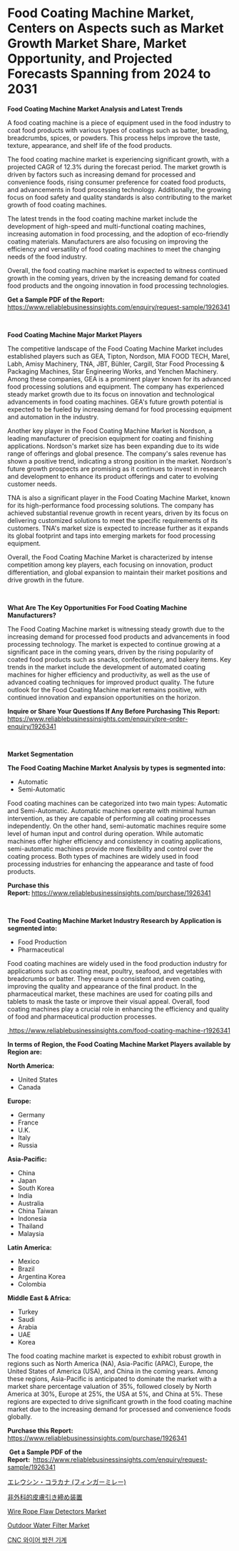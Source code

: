 <p><h1>Food Coating Machine Market, Centers on Aspects such as Market Growth Market Share, Market Opportunity, and Projected Forecasts Spanning from 2024 to 2031</h1></p><p><strong>Food Coating Machine Market Analysis and Latest Trends</strong></p>
<p><p>A food coating machine is a piece of equipment used in the food industry to coat food products with various types of coatings such as batter, breading, breadcrumbs, spices, or powders. This process helps improve the taste, texture, appearance, and shelf life of the food products.</p><p>The food coating machine market is experiencing significant growth, with a projected CAGR of 12.3% during the forecast period. The market growth is driven by factors such as increasing demand for processed and convenience foods, rising consumer preference for coated food products, and advancements in food processing technology. Additionally, the growing focus on food safety and quality standards is also contributing to the market growth of food coating machines.</p><p>The latest trends in the food coating machine market include the development of high-speed and multi-functional coating machines, increasing automation in food processing, and the adoption of eco-friendly coating materials. Manufacturers are also focusing on improving the efficiency and versatility of food coating machines to meet the changing needs of the food industry.</p><p>Overall, the food coating machine market is expected to witness continued growth in the coming years, driven by the increasing demand for coated food products and the ongoing innovation in food processing technologies.</p></p>
<p><strong>Get a Sample PDF of the Report:&nbsp;</strong> <a href="https://www.reliablebusinessinsights.com/enquiry/request-sample/1926341">https://www.reliablebusinessinsights.com/enquiry/request-sample/1926341</a></p>
<p>&nbsp;</p>
<p><strong>Food Coating Machine Major Market Players</strong></p>
<p><p>The competitive landscape of the Food Coating Machine Market includes established players such as GEA, Tipton, Nordson, MIA FOOD TECH, Marel, Labh, Amisy Machinery, TNA, JBT, Bühler, Cargill, Star Food Processing & Packaging Machines, Star Engineering Works, and Yenchen Machinery. Among these companies, GEA is a prominent player known for its advanced food processing solutions and equipment. The company has experienced steady market growth due to its focus on innovation and technological advancements in food coating machines. GEA's future growth potential is expected to be fueled by increasing demand for food processing equipment and automation in the industry.</p><p>Another key player in the Food Coating Machine Market is Nordson, a leading manufacturer of precision equipment for coating and finishing applications. Nordson's market size has been expanding due to its wide range of offerings and global presence. The company's sales revenue has shown a positive trend, indicating a strong position in the market. Nordson's future growth prospects are promising as it continues to invest in research and development to enhance its product offerings and cater to evolving customer needs.</p><p>TNA is also a significant player in the Food Coating Machine Market, known for its high-performance food processing solutions. The company has achieved substantial revenue growth in recent years, driven by its focus on delivering customized solutions to meet the specific requirements of its customers. TNA's market size is expected to increase further as it expands its global footprint and taps into emerging markets for food processing equipment.</p><p>Overall, the Food Coating Machine Market is characterized by intense competition among key players, each focusing on innovation, product differentiation, and global expansion to maintain their market positions and drive growth in the future.</p></p>
<p>&nbsp;</p>
<p><strong>What Are The Key Opportunities For Food Coating Machine Manufacturers?</strong></p>
<p><p>The Food Coating Machine market is witnessing steady growth due to the increasing demand for processed food products and advancements in food processing technology. The market is expected to continue growing at a significant pace in the coming years, driven by the rising popularity of coated food products such as snacks, confectionery, and bakery items. Key trends in the market include the development of automated coating machines for higher efficiency and productivity, as well as the use of advanced coating techniques for improved product quality. The future outlook for the Food Coating Machine market remains positive, with continued innovation and expansion opportunities on the horizon.</p></p>
<p><strong>Inquire or Share Your Questions If Any Before Purchasing This Report:</strong> <a href="https://www.reliablebusinessinsights.com/enquiry/pre-order-enquiry/1926341">https://www.reliablebusinessinsights.com/enquiry/pre-order-enquiry/1926341</a></p>
<p>&nbsp;</p>
<p><strong>Market Segmentation</strong></p>
<p><strong>The Food Coating Machine Market Analysis by types is segmented into:</strong></p>
<p><ul><li>Automatic</li><li>Semi-Automatic</li></ul></p>
<p><p>Food coating machines can be categorized into two main types: Automatic and Semi-Automatic. Automatic machines operate with minimal human intervention, as they are capable of performing all coating processes independently. On the other hand, semi-automatic machines require some level of human input and control during operation. While automatic machines offer higher efficiency and consistency in coating applications, semi-automatic machines provide more flexibility and control over the coating process. Both types of machines are widely used in food processing industries for enhancing the appearance and taste of food products.</p></p>
<p><strong>Purchase this Report:&nbsp;</strong><a href="https://www.reliablebusinessinsights.com/purchase/1926341">https://www.reliablebusinessinsights.com/purchase/1926341</a></p>
<p>&nbsp;</p>
<p><strong>The Food Coating Machine Market Industry Research by Application is segmented into:</strong></p>
<p><ul><li>Food Production</li><li>Pharmaceutical</li></ul></p>
<p><p>Food coating machines are widely used in the food production industry for applications such as coating meat, poultry, seafood, and vegetables with breadcrumbs or batter. They ensure a consistent and even coating, improving the quality and appearance of the final product. In the pharmaceutical market, these machines are used for coating pills and tablets to mask the taste or improve their visual appeal. Overall, food coating machines play a crucial role in enhancing the efficiency and quality of food and pharmaceutical production processes.</p></p>
<p><a href="https://www.reliablebusinessinsights.com/food-coating-machine-r1926341">&nbsp;https://www.reliablebusinessinsights.com/food-coating-machine-r1926341</a></p>
<p><strong>In terms of Region, the Food Coating Machine Market Players available by Region are:</strong></p>
<p>
    <p> <strong> North America: </strong>
        <ul>
            <li>United States</li>
            <li>Canada</li>
        </ul>
        </p> 
    <p> <strong> Europe: </strong>
        <ul>
            <li>Germany</li>
            <li>France</li>
            <li>U.K.</li>
            <li>Italy</li>
            <li>Russia</li>
        </ul>
        </p> 
    <p> <strong> Asia-Pacific: </strong>
        <ul>
            <li>China</li>
            <li>Japan</li>
            <li>South Korea</li>
            <li>India</li>
            <li>Australia</li>
            <li>China Taiwan</li>
            <li>Indonesia</li>
            <li>Thailand</li>
            <li>Malaysia</li>
        </ul>
        </p> 
    <p> <strong> Latin America: </strong>
        <ul>
            <li>Mexico</li>
            <li>Brazil</li>
            <li>Argentina Korea</li>
            <li>Colombia</li>
        </ul>
        </p> 
    <p> <strong> Middle East & Africa: </strong>
        <ul>
            <li>Turkey</li>
            <li>Saudi</li>
            <li>Arabia</li>
            <li>UAE</li>
            <li>Korea</li>
        </ul>
    </p>
    </p>
<p><p>The food coating machine market is expected to exhibit robust growth in regions such as North America (NA), Asia-Pacific (APAC), Europe, the United States of America (USA), and China in the coming years. Among these regions, Asia-Pacific is anticipated to dominate the market with a market share percentage valuation of 35%, followed closely by North America at 30%, Europe at 25%, the USA at 5%, and China at 5%. These regions are expected to drive significant growth in the food coating machine market due to the increasing demand for processed and convenience foods globally.</p></p>
<p><strong>Purchase this Report: </strong><a href="https://www.reliablebusinessinsights.com/purchase/1926341">https://www.reliablebusinessinsights.com/purchase/1926341</a></p>
<p>&nbsp;<strong>Get a Sample PDF of the Report:&nbsp;&nbsp;</strong><a href="https://www.reliablebusinessinsights.com/enquiry/request-sample/1926341">https://www.reliablebusinessinsights.com/enquiry/request-sample/1926341</a></p>
<p><strong></strong></p>
<p><p><a href="https://github.com/gfggqjbfys368009/Market-Research-Report-List-2/blob/main/8709490116043.md">エレウシン・コラカナ (フィンガーミレー)</a></p><p><a href="https://github.com/vlcostes/Market-Research-Report-List-2/blob/main/7586614116044.md">非外科的皮膚引き締め装置</a></p><p><a href="https://github.com/theanastasiyah/Market-Research-Report-List-1/blob/main/wire-rope-flaw-detectors-market.md">Wire Rope Flaw Detectors Market</a></p><p><a href="https://github.com/khlifeservices/Market-Research-Report-List-1/blob/main/outdoor-water-filter-market.md">Outdoor Water Filter Market</a></p><p><a href="https://github.com/HarrisonKitto2022/Market-Research-Report-List-1/blob/main/2905177111607.md">CNC 와이어 방전 기계</a></p></p>